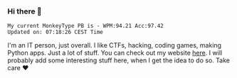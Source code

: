 ### Hi there 👋
<!-- PB START -->
```
My current MonkeyType PB is - WPM:94.21 Acc:97.42
Updated on: 07:18:26 CEST Time
```
<!-- PB END -->
I'm an IT person, just overall. I like CTFs, hacking, coding games, making Python apps. Just a lot of stuff.
You can check out my website [here](https://skill3472.github.io/).
I will probably add some interesting stuff here, when I get the idea to do so. Take care ❤️

